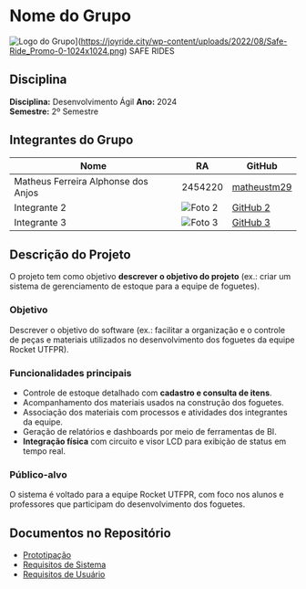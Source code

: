 # Nome do Grupo
![Logo do Grupo](https://joyride.city/apps/saferide/)](https://joyride.city/wp-content/uploads/2022/08/Safe-Ride_Promo-0-1024x1024.png) <!-- Aqui você pode inserir o link da imagem do logo -->
SAFE RIDES

## Disciplina
**Disciplina:** Desenvolvimento Ágil 
**Ano:** 2024  
**Semestre:** 2º Semestre

## Integrantes do Grupo
| Nome               | RA                            | GitHub                       |
|--------------------|---------------------------------|------------------------------|
| Matheus Ferreira Alphonse dos Anjos        | 2454220                    | [matheustm29](https://github.com/matheustm29) |
| Integrante 2        | ![Foto 2](#)                    | [GitHub 2](https://github.com/usuario2) |
| Integrante 3        | ![Foto 3](#)                    | [GitHub 3](https://github.com/usuario3) |
<!-- Adicione mais linhas conforme necessário -->

## Descrição do Projeto
O projeto tem como objetivo **descrever o objetivo do projeto** (ex.: criar um sistema de gerenciamento de estoque para a equipe de foguetes). 

### Objetivo
Descrever o objetivo do software (ex.: facilitar a organização e o controle de peças e materiais utilizados no desenvolvimento dos foguetes da equipe Rocket UTFPR).

### Funcionalidades principais
- Controle de estoque detalhado com **cadastro e consulta de itens**.
- Acompanhamento dos materiais usados na construção dos foguetes.
- Associação dos materiais com processos e atividades dos integrantes da equipe.
- Geração de relatórios e dashboards por meio de ferramentas de BI.
- **Integração física** com circuito e visor LCD para exibição de status em tempo real.

### Público-alvo
O sistema é voltado para a equipe Rocket UTFPR, com foco nos alunos e professores que participam do desenvolvimento dos foguetes.

## Documentos no Repositório
- [Prototipação](#) <!-- Link será adicionado posteriormente -->
- [Requisitos de Sistema](#)
- [Requisitos de Usuário](#)

